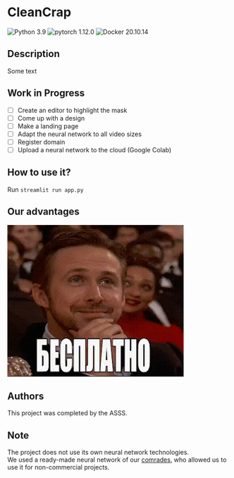 # CleanCrap

![Python 3.9](https://img.shields.io/badge/python-3.9-green.svg?style=plastic)
![pytorch 1.12.0](https://img.shields.io/badge/pytorch-1.12.0-green.svg?style=plastic)
![Docker 20.10.14](https://img.shields.io/badge/docker-20.10.14-green.svg?style=plastic)


## Description
Some text

## Work in Progress
- [ ] Create an editor to highlight the mask
- [ ] Come up with a design
- [ ] Make a landing page
- [ ] Adapt the neural network to all video sizes
- [ ] Register domain
- [ ] Upload a neural network to the cloud (Google Colab)

## How to use it?
Run `streamlit run app.py`
## Our advantages
<p>
 <img alt="GIF" src="https://github.com/Maxsmile123/Maxsmile123/blob/0b91404cf9b05255b53d927910f3c0c863685099/res/animation.gif"/>
</p>

## Authors
This project was completed by the ASSS.

## Note
The project does not use its own neural network technologies.   
We used a ready-made neural network of our [comrades](https://github.com/MCG-NKU/E2FGVI), who allowed us to use it for non-commercial projects.


